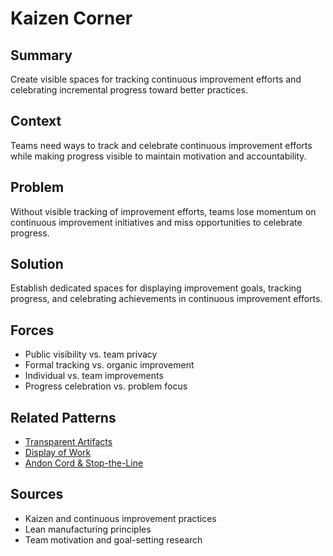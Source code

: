 ---
---
# Kaizen Corner

## Summary
Create visible spaces for tracking continuous improvement efforts and celebrating incremental progress toward better practices.

## Context
Teams need ways to track and celebrate continuous improvement efforts while making progress visible to maintain motivation and accountability.

## Problem
Without visible tracking of improvement efforts, teams lose momentum on continuous improvement initiatives and miss opportunities to celebrate progress.

## Solution
Establish dedicated spaces for displaying improvement goals, tracking progress, and celebrating achievements in continuous improvement efforts.

## Forces
- Public visibility vs. team privacy
- Formal tracking vs. organic improvement
- Individual vs. team improvements
- Progress celebration vs. problem focus

## Related Patterns
- [Transparent Artifacts](../organizational/transparent-artifacts.md)
- [Display of Work](display-of-work.md)
- [Andon Cord & Stop-the-Line](andon-cord-stop-line.md)

## Sources
- Kaizen and continuous improvement practices
- Lean manufacturing principles
- Team motivation and goal-setting research